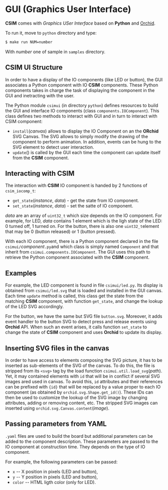 # GUI (Graphics User Interface)

**CSIM** comes with _Graphics USer Interface_ based on **Python** and [Orchid](https://github.com/hcasse/Orchid).

To run it, move to `python` directory and type:
```sh
$ make run NUM=number
```

With _number_ one of sample in `samples` directory.

## CSIM UI Structure

In order to have a display of the IO components (like LED or button), the GUI associates a Python component with IO **CSIM** components.
These Python components takes in charge the task of displaying the component in the GUI and inetracting with the user.

The Python module `csimui` (in directory `python`) defines resources to build the GUI and interface IO components (class `components.IOComponent`). This class defines two methods to interact with GUI and in turn to interact with CSIM component:

* `install`(_canvas_) allows to display the IO Component on an the **ORchid** SVG Canvas. The SVG allows to simply modify the drawing of the component to perform animation. In addition, events can be hung to the SVG element to detect user interaction.
* `update`() is called by the GUI each time the component can update itself from the **CSIM** component.

## Interacting with CSIM

The interaction with **CSIM** IO component is handed by 2 functions of `csim_iocomp_t`:

* `get_state`(_instance_, _data_) - get the state from IO component.
* `set_state`(_instance_, _data_) - set the satte of IO component.

_data_ are an array of `uint32_t` which size depends on the IO component. For example, for LED, _data_ contains 1 element which is the ligh state of the LED: 0 turned off, 1 turned on. For the button, there is also one `uint32_t`element that may be 0 (button released) or 1 (button pressed).

With each IO component, there is a Python component declared in the file `csimui/`_component_`.py`and which class is simply named `Component` and that inherit from `csimui.components.IOComponent`. The GUI uses this path to retrieve the Python component associated with the **CSIM** component.

## Examples

For example, the LED component is found in file `csimui/led.py`. Its display is obtained from `csimui/led.svg` that is loaded and installed in the GUI canvas. Each time `update` method is called, this class get the state from the matching **CSIM** component, with function `get_state`, and change the lookup of the LED SVG accordingly.

For the button, we have the same but SVG file `button.svg`. Moreover, it adds event handler to the button SVG to detect press and release events using **Orchid** API. When such an event arises, it calls function `set_state` to change the state of **CSIM** component and uses **Orchid** to update its display.

## Inserting SVG files in the canvas

In order to have access to elements composing the SVG picture, it has to be inserted as sub-elements of the SVG of the canvas. To do this, the file is stripped from its `<svg>` tag by the load function `csimui.util.load_svg`(_path_). Yet, it may contained elements with `id` that will be in conflict if several SVG images ared used in canvas. To avoid this, `id` attributes and their references can be prefixed with `{id}` that will be replaced by a value proper to each IO component (as obtained by `orchid.svg.Shape.get_id()`). These IDs can then be used to customize the lookup of the SVG image by changing attributes, adding or removing content, etc. The stripped SVG images can inserted using `orchid.svg.Canvas.content`(_image_).

## Passing parameters from YAML

`.yaml` files are used to build the board but additional parameters can be added to the component description. These parameters are passed to the IO component at construction time. They depends on the type of IO component.

For example, the following parameters can be passed:

* `x` -- X position in pixels (LED and button),
* `y` -- Y position in pixels (LED and button),
* `color` -- HTML ligth color (only for LED).




